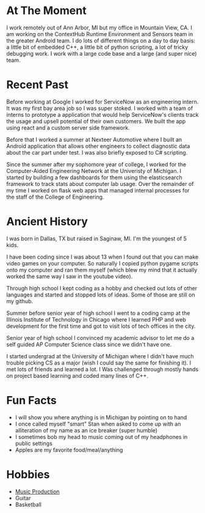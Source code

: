 
# At The Moment

I work remotely out of Ann Arbor, MI but my office in Mountain View, CA. I am working on the ContextHub Runtime Environment and Sensors team in the greater Android team. I do lots of different things on a day to day basis: a little bit of embedded C++, a little bit of python scripting, a lot of tricky debugging work. I work with a large code base and a large (and super nice) team.

# Recent Past

Before working at Google I worked for ServiceNow as an engineering intern. It was my first bay area job so I was super stoked. I worked with a team of interns to prototype a application that would help ServiceNow's clients track the usage and upsell potential of their own customers. We built the app using react and a custom server side framework.

Before that I worked a summer at Nexteer Automotive where I built an Android application that allows other engineers to collect diagnostic data about the car part under test. I was also briefly exposed to C# scripting.

Since the summer after my sophomore year of college, I worked for the Computer-Aided Engineering Network at the Univeristy of Michigan. I started by building a few dashboards for them using the elasticsearch framework to track stats about computer lab usage. Over the remainder of my time I worked on flask web apps that managed internal processes for the staff of the College of Engineering.

# Ancient History

I was born in Dallas, TX but raised in Saginaw, MI. I'm the youngest of 5 kids.

I have been coding since I was about 13 when I found out that you can make video games on your computer. So naturally I copied python pygame scripts onto my computer and ran them myself (which blew my mind that it actually worked the same way I saw in the youtube video).

Through high school I kept coding as a hobby and checked out lots of other languages and started and stopped lots of ideas. Some of those are still on my github.

Summer before senior year of high school I went to a coding camp at the Illinois Institute of Technology in Chicago where I learned PHP and web development for the first time and got to visit lots of tech offices in the city.

Senior year of high school I convinced my academic advisor to let me do a self guided AP Computer Science class since we didn't have one.

I started undergrad at the University of Michigan where I didn't have much trouble picking CS as a major (wish I could say the same for finishing it).
I met lots of friends and learned a lot. I Was challenged through mostly hands on project based learning and coded many lines of C++.

# Fun Facts

- I will show you where anything is in Michigan by pointing on to hand
- I once called myself "smart" Stan when asked to come up with an alliteration of my name as an ice breaker (super humble)
- I sometimes bob my head to music coming out of my headphones in public settings
- Apples are my favorite food/meal/anything

# Hobbies

- [Music Production](https://soundcloud.com/user-392567663)
- Guitar
- Basketball

